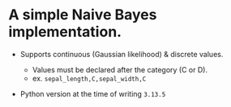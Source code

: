 # A simple Naive Bayes implementation.

- Supports continuous (Gaussian likelihood) & discrete values.
    - Values must be declared after the category (C or D).
    - ex. `sepal_length,C,sepal_width,C`
    
- Python version at the time of writing `3.13.5`
